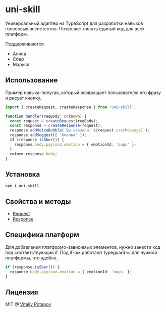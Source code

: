 # uni-skill
Универсальный адаптер на TypeScript для разработки навыков голосовых ассистентов.
Позволяет писать единый код для всех платформ.

Поддерживаются:
* Алиса
* Сбер
* Маруся

## Использование
Пример навыка-попугая, который возвращает пользователю его фразу и рисует кнопку.
```ts
import { createRequest, createResponse } from 'uni-skill';

function handler(reqBody: unknown) {
  const request = createRequest(reqBody);
  const response = createResponse(request);
  response.addVoiceBubble(`Вы сказали: ${request.userMessage}`);
  response.addSuggest([ 'Кнопка' ]);
  if (response.isSber()) {
    response.body.payload.emotion = { emotionId: 'oups' };
  }
  return response.body;
}
```

## Установка
```
npm i uni-skill
```

## Свойства и методы
* [Request](src/common/request.ts)
* [Response](src/common/response.ts)

## Специфика платформ
Для добавления платформо-зависимых элементов, нужно занести код под соответствующий if.
Под if-ом работают typeguard-ы для нужной платформы, что удобно.
```ts
if (response.isSber()) {
  response.body.payload.emotion = { emotionId: 'oups' };
}
```

## Лицензия
MIT @ [Vitaliy Potapov](https://github.com/vitalets)
